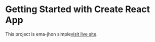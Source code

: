 # Getting Started with Create React App

This project is ema-jhon simple[visit live site](https://peaceful-ema-jhon-simple.netlify.app/).
